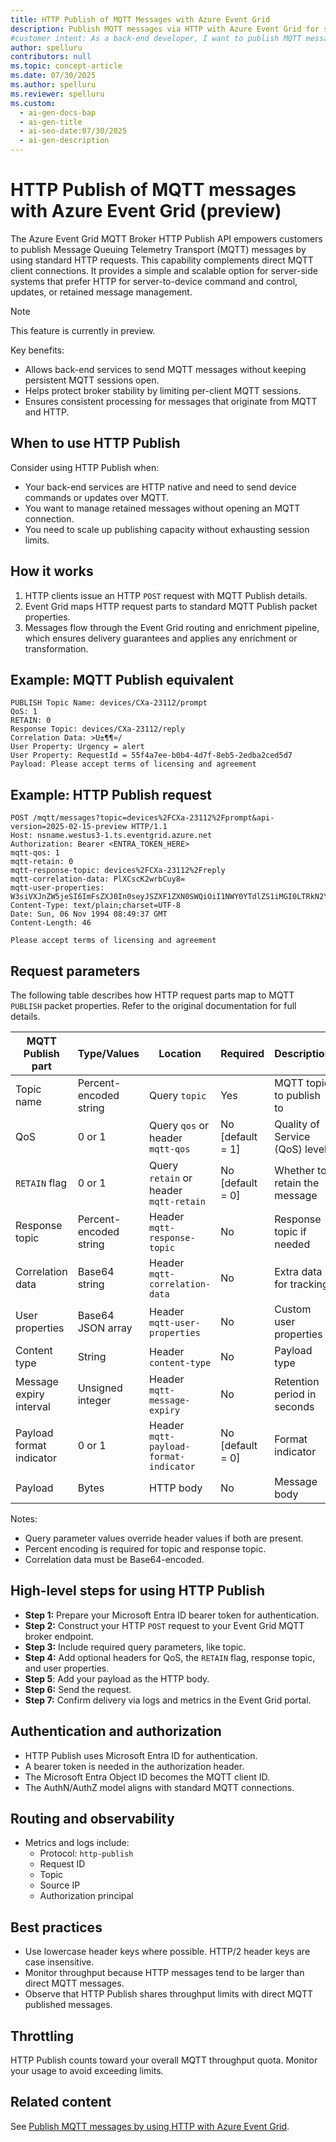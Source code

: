 ```yaml
---
title: HTTP Publish of MQTT Messages with Azure Event Grid
description: Publish MQTT messages via HTTP with Azure Event Grid for scalable server-to-device communication. Learn how to use the HTTP Publish API effectively.
#customer intent: As a back-end developer, I want to publish MQTT messages via HTTP so that I can integrate with Azure Event Grid without maintaining persistent MQTT sessions.
author: spelluru
contributors: null
ms.topic: concept-article
ms.date: 07/30/2025
ms.author: spelluru
ms.reviewer: spelluru
ms.custom:
  - ai-gen-docs-bap
  - ai-gen-title
  - ai-seo-date:07/30/2025
  - ai-gen-description
---
```


# HTTP Publish of MQTT messages with Azure Event Grid (preview)

The Azure Event Grid MQTT Broker HTTP Publish API empowers customers to publish Message Queuing Telemetry Transport (MQTT) messages by using standard HTTP requests. This capability complements direct MQTT client connections. It provides a simple and scalable option for server-side systems that prefer HTTP for server-to-device command and control, updates, or retained message management.

> [!NOTE]
> This feature is currently in preview.

Key benefits:

- Allows back-end services to send MQTT messages without keeping persistent MQTT sessions open.
- Helps protect broker stability by limiting per-client MQTT sessions.
- Ensures consistent processing for messages that originate from MQTT and HTTP.

## When to use HTTP Publish

Consider using HTTP Publish when:

- Your back-end services are HTTP native and need to send device commands or updates over MQTT.
- You want to manage retained messages without opening an MQTT connection.
- You need to scale up publishing capacity without exhausting session limits.

## How it works

1. HTTP clients issue an HTTP `POST` request with MQTT Publish details.
1. Event Grid maps HTTP request parts to standard MQTT Publish packet properties.
1. Messages flow through the Event Grid routing and enrichment pipeline, which ensures delivery guarantees and applies any enrichment or transformation.

## Example: MQTT Publish equivalent

```http
PUBLISH Topic Name: devices/CXa-23112/prompt  
QoS: 1  
RETAIN: 0  
Response Topic: devices/CXa-23112/reply  
Correlation Data: >U±¶¶»/  
User Property: Urgency = alert  
User Property: RequestId = 55f4a7ee-b0b4-4d7f-8eb5-2edba2ced5d7  
Payload: Please accept terms of licensing and agreement
```

## Example: HTTP Publish request

```http
POST /mqtt/messages?topic=devices%2FCXa-23112%2Fprompt&api-version=2025-02-15-preview HTTP/1.1  
Host: nsname.westus3-1.ts.eventgrid.azure.net  
Authorization: Bearer <ENTRA_TOKEN_HERE>  
mqtt-qos: 1  
mqtt-retain: 0  
mqtt-response-topic: devices%2FCXa-23112%2Freply  
mqtt-correlation-data: PlXCscK2wrbCuy8=  
mqtt-user-properties: W3siVXJnZW5jeSI6ImFsZXJ0In0seyJSZXF1ZXN0SWQiOiI1NWY0YTdlZS1iMGI0LTRkN2YtOGViNS0yZWRiYTJjZWQ1ZDcifV0=  
Content-Type: text/plain;charset=UTF-8  
Date: Sun, 06 Nov 1994 08:49:37 GMT  
Content-Length: 46  

Please accept terms of licensing and agreement
```

## Request parameters

The following table describes how HTTP request parts map to MQTT `PUBLISH` packet properties. Refer to the original documentation for full details.

| MQTT Publish part    | Type/Values        | Location                               | Required       | Description                |
|--------------------------|------------------------|--------------------------------------------|--------------------|--------------------------------|
| Topic name               | Percent-encoded string | Query `topic`                              | Yes                | MQTT topic to publish to      |
| QoS                      | 0 or 1                 | Query `qos` or header `mqtt-qos`           | No [default = 1]   | Quality of Service (QoS) level      |
| `RETAIN` flag            | 0 or 1                 | Query `retain` or header `mqtt-retain`     | No [default = 0]   | Whether to retain the message |
| Response topic           | Percent-encoded string | Header `mqtt-response-topic`               | No                 | Response topic if needed      |
| Correlation data         | Base64 string          | Header `mqtt-correlation-data`             | No                 | Extra data for tracking       |
| User properties          | Base64 JSON array      | Header `mqtt-user-properties`              | No                 | Custom user properties        |
| Content type             | String                 | Header `content-type`                      | No                 | Payload type                 |
| Message expiry interval  | Unsigned integer       | Header `mqtt-message-expiry`               | No                 | Retention period in seconds  |
| Payload format indicator | 0 or 1                 | Header `mqtt-payload-format-indicator`     | No [default = 0]   | Format indicator              |
| Payload                  | Bytes                  | HTTP body                                  | No                 | Message body                  |

Notes:

- Query parameter values override header values if both are present.
- Percent encoding is required for topic and response topic.
- Correlation data must be Base64-encoded.

## High-level steps for using HTTP Publish

- **Step 1:** Prepare your Microsoft Entra ID bearer token for authentication.
- **Step 2:** Construct your HTTP `POST` request to your Event Grid MQTT broker endpoint.
- **Step 3:** Include required query parameters, like topic.
- **Step 4:** Add optional headers for QoS, the `RETAIN` flag, response topic, and user properties.
- **Step 5**: Add your payload as the HTTP body.
- **Step 6:** Send the request.
- **Step 7:** Confirm delivery via logs and metrics in the Event Grid portal.

## Authentication and authorization

- HTTP Publish uses Microsoft Entra ID for authentication.
- A bearer token is needed in the authorization header.
- The Microsoft Entra Object ID becomes the MQTT client ID.
- The AuthN/AuthZ model aligns with standard MQTT connections.

## Routing and observability

- Metrics and logs include:
  - Protocol: `http-publish`
  - Request ID
  - Topic
  - Source IP
  - Authorization principal

## Best practices

- Use lowercase header keys where possible. HTTP/2 header keys are case insensitive.
- Monitor throughput because HTTP messages tend to be larger than direct MQTT messages.
- Observe that HTTP Publish shares throughput limits with direct MQTT published messages.

## Throttling

HTTP Publish counts toward your overall MQTT throughput quota. Monitor your usage to avoid exceeding limits.

## Related content

See [Publish MQTT messages by using HTTP with Azure Event Grid](mqtt-how-to-http-publish.md).
